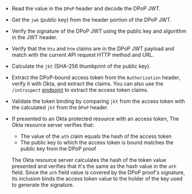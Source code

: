 * Read the value in the `DPoP` header and decode the DPoP JWT.
* Get the `jwk` (public key) from the header portion of the DPoP JWT.
* Verify the signature of the DPoP JWT using the public key and algorithm in the JWT header.
* Verify that the `htu` and `htm` claims are in the DPoP JWT payload and match with the current API request HTTP method and URL.
* Calculate the `jkt` (SHA-256 thumbprint of the public key).
* Extract the DPoP-bound access token from the `Authorization` header, verify it with Okta, and extract the claims. You can also use the `/introspect` [endpoint](https://developer.okta.com/docs/api/openapi/okta-oauth/oauth/tag/CustomAS/#tag/CustomAS/operation/introspectCustomAS) to extract the access token claims.
* Validate the token binding by comparing `jkt` from the access token with the calculated `jkt` from the `DPoP` header.
* If presented to an Okta protected resource with an access token, The Okta resource server verifies that:

  * The value of the `ath` claim equals the hash of the access token
  * The public key to which the access token is bound matches the public key from the DPoP proof

  The Okta resource server calculates the hash of the token value presented and verifies that it's the same as the hash value in the `ath` field. Since the `ath` field value is covered by the DPoP proof's signature, its inclusion binds the access token value to the holder of the key used to generate the signature.
